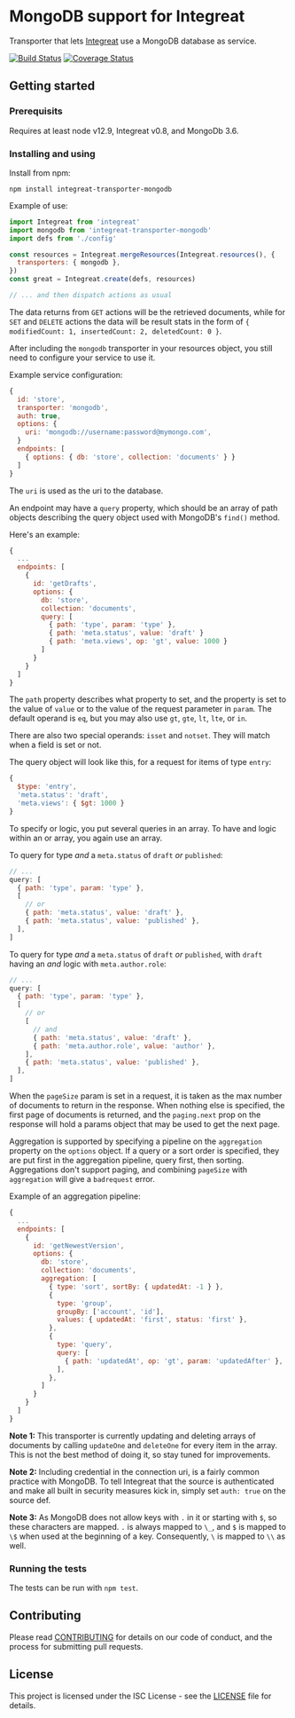 # MongoDB support for Integreat

Transporter that lets
[Integreat](https://github.com/integreat-io/integreat) use a MongoDB database
as service.

[![Build Status](https://travis-ci.org/integreat-io/integreat-transporter-mongodb.svg?branch=master)](https://travis-ci.org/integreat-io/integreat-transporter-mongodb)
[![Coverage Status](https://coveralls.io/repos/github/integreat-io/integreat-transporter-mongodb/badge.svg?branch=master)](https://coveralls.io/github/integreat-io/integreat-transporter-mongodb?branch=master)

## Getting started

### Prerequisits

Requires at least node v12.9, Integreat v0.8, and MongoDb 3.6.

### Installing and using

Install from npm:

```
npm install integreat-transporter-mongodb
```

Example of use:

```javascript
import Integreat from 'integreat'
import mongodb from 'integreat-transporter-mongodb'
import defs from './config'

const resources = Integreat.mergeResources(Integreat.resources(), {
  transporters: { mongodb },
})
const great = Integreat.create(defs, resources)

// ... and then dispatch actions as usual
```

The data returns from `GET` actions will be the retrieved documents, while for
`SET` and `DELETE` actions the data will be result stats in the form of
`{ modifiedCount: 1, insertedCount: 2, deletedCount: 0 }`.

After including the `mongodb` transporter in your resources object, you still
need to configure your service to use it.

Example service configuration:

```javascript
{
  id: 'store',
  transporter: 'mongodb',
  auth: true,
  options: {
    uri: 'mongodb://username:password@mymongo.com',
  }
  endpoints: [
    { options: { db: 'store', collection: 'documents' } }
  ]
}
```

The `uri` is used as the uri to the database.

An endpoint may have a `query` property, which should be an array of path
objects describing the query object used with MongoDB's `find()` method.

Here's an example:

```javascript
{
  ...
  endpoints: [
    {
      id: 'getDrafts',
      options: {
        db: 'store',
        collection: 'documents',
        query: [
          { path: 'type', param: 'type' },
          { path: 'meta.status', value: 'draft' }
          { path: 'meta.views', op: 'gt', value: 1000 }
        ]
      }
    }
  ]
}
```

The `path` property describes what property to set, and the property is set to
the value of `value` or to the value of the request parameter in `param`. The
default operand is `eq`, but you may also use `gt`, `gte`, `lt`, `lte`, or `in`.

There are also two special operands: `isset` and `notset`. They will match when
a field is set or not.

The query object will look like this, for a request for items of type `entry`:

```javascript
{
  $type: 'entry',
  'meta.status': 'draft',
  'meta.views': { $gt: 1000 }
}
```

To specify or logic, you put several queries in an array. To have and logic
within an or array, you again use an array.

To query for type _and_ a `meta.status` of `draft` _or_ `published`:

```javascript
// ...
query: [
  { path: 'type', param: 'type' },
  [
    // or
    { path: 'meta.status', value: 'draft' },
    { path: 'meta.status', value: 'published' },
  ],
]
```

To query for type _and_ a `meta.status` of `draft` _or_ `published`, with
`draft` having an _and_ logic with `meta.author.role`:

```javascript
// ...
query: [
  { path: 'type', param: 'type' },
  [
    // or
    [
      // and
      { path: 'meta.status', value: 'draft' },
      { path: 'meta.author.role', value: 'author' },
    ],
    { path: 'meta.status', value: 'published' },
  ],
]
```

When the `pageSize` param is set in a request, it is taken as the max number of
documents to return in the response. When nothing else is specified, the first
page of documents is returned, and the `paging.next` prop on the response will
hold a params object that may be used to get the next page.

Aggregation is supported by specifying a pipeline on the `aggregation` property
on the `options` object. If a query or a sort order is specified, they are put
first in the aggregation pipeline, query first, then sorting. Aggregations don't
support paging, and combining `pageSize` with `aggregation` will give a
`badrequest` error.

Example of an aggregation pipeline:

```javascript
{
  ...
  endpoints: [
    {
      id: 'getNewestVersion',
      options: {
        db: 'store',
        collection: 'documents',
        aggregation: [
          { type: 'sort', sortBy: { updatedAt: -1 } },
          {
            type: 'group',
            groupBy: ['account', 'id'],
            values: { updatedAt: 'first', status: 'first' },
          },
          {
            type: 'query',
            query: [
              { path: 'updatedAt', op: 'gt', param: 'updatedAfter' },
            ],
          },
        ]
      }
    }
  ]
}
```

**Note 1:** This transporter is currently updating and deleting arrays of documents
by calling `updateOne` and `deleteOne` for every item in the array. This is not
the best method of doing it, so stay tuned for improvements.

**Note 2:** Including credential in the connection uri, is a fairly common
practice with MongoDB. To tell Integreat that the source is authenticated and
make all built in security measures kick in, simply set `auth: true` on the
source def.

**Note 3:** As MongoDB does not allow keys with `.` in it or starting with `$`,
so these characters are mapped. `.` is always mapped to `\_`, and `$` is mapped
to `\$` when used at the beginning of a key. Consequently, `\` is mapped to
`\\` as well.

### Running the tests

The tests can be run with `npm test`.

## Contributing

Please read
[CONTRIBUTING](https://github.com/integreat-io/integreat-transporter-mongodb/blob/master/CONTRIBUTING.md)
for details on our code of conduct, and the process for submitting pull
requests.

## License

This project is licensed under the ISC License - see the
[LICENSE](https://github.com/integreat-io/integreat-transporter-mongodb/blob/master/LICENSE)
file for details.
